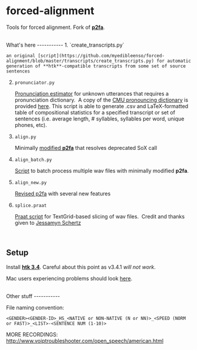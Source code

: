 forced-alignment
================

Tools for forced alignment. Fork of [**p2fa**](http://www.ling.upenn.edu/phonetics/p2fa/). 

<br>
What's here
-----------
1. `create_transcripts.py`
	
	an original [script](https://github.com/myedibleenso/forced-alignment/blob/master/transcripts/create_transcripts.py) for automatic generation of **htk**-compatible transcripts from some set of source sentences

2. `pronunciator.py`
	
	[Pronunciation estimator](https://github.com/myedibleenso/forced-alignment/blob/master/pronunciation/pronunciator.py) for unknown utterances that requires a pronunciation dictionary. &nbsp;A copy of the [CMU pronouncing dictionary](http://www.speech.cs.cmu.edu/cgi-bin/cmudict) is provided [here](https://github.com/myedibleenso/forced-alignment/blob/master/pronunciation/cmudict).  This script is able to generate .csv and LaTeX-formatted table of compositional statistics for a specified transcript or set of sentences (i.e. average length, \# syllables, syllables per word, unique phones, etc).<p>

4. `align.py`

	Minimally [modified **p2fa**](https://github.com/myedibleenso/forced-alignment/blob/master/p2fa/align.py) that resolves deprecated SoX call<p>

5. `align_batch.py`
	
	[Script](https://github.com/myedibleenso/forced-alignment/blob/master/p2fa/align_batch.py) to batch process multiple wav files with minimally modified **p2fa**.

6. `align_new.py`

	[Revised p2fa](https://github.com/myedibleenso/forced-alignment/blob/master/p2fa/align_new.py) with several new features

7. `splice.praat`

	[Praat script](https://github.com/myedibleenso/forced-alignment/blob/master/scripts/splice.praat) for TextGrid-based slicing of wav files.  &nbsp;Credit and thanks given to [Jessamyn Schertz](http://www.u.arizona.edu/~jschertz/index.shtml)<p>
<br>  

Setup
-----
Install [**htk 3.4**](http://htk.eng.cam.ac.uk/). Careful about this point as v3.4.1 *will not work*.  

Mac users experiencing problems should look [here](http://speechtechie.wordpress.com/2009/06/12/compiling-htk-3-4-on-mac-os-10-5/).

<br>
Other stuff
-----------

File naming convention: 

`<GENDER><GENDER-ID>_HS_<NATIVE or NON-NATIVE (N or NN)>_<SPEED (NORM or FAST)>_<LIST>-<SENTENCE NUM (1-10)>`

MORE RECORDINGS:
http://www.voiptroubleshooter.com/open_speech/american.html
